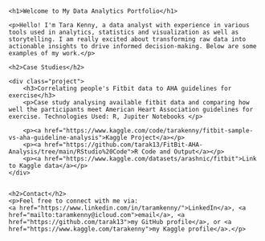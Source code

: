 


<html lang="en">
<head>
    <meta charset="UTF-8">
    <meta name="viewport" content="width=device-width, initial-scale=1.0">
    <title>Tara Kenny-Data Analytics Portfolio</title>
    <style>
        body {
            font-family: sans-serif;
            margin: 20px;
        }
        h1, h2 {
            color: #333;
        }
        .project {
            margin-bottom: 20px;
            border: 1px solid #ddd;
            padding: 15px;
            border-radius: 5px;
        }
        .project a {
            font-weight: bold;
            text-decoration: none;
            color: #007bff;
        }
        .project a:hover {
            text-decoration: underline;
        }
    </style>
</head>
<body>

    <h1>Welcome to My Data Analytics Portfolio</h1>

    <p>Hello! I'm Tara Kenny, a data analyst with experience in various tools used in analytics, statistics and visualization as well as storytelling. I am really excited about transforming raw data into actionable insights to drive informed decision-making. Below are some examples of my work.</p>

    <h2>Case Studies</h2>

    <div class="project">
        <h3>Correlating people's Fitbit data to AHA guidelines for exercise</h3>
        <p>Case study analysing available fitbit data and comparing how well the participants meet American Heart Association guidelines for exercise. Technologies Used: R, Jupiter Notebooks </p>
        
        <p><a href="https://www.kaggle.com/code/tarakenny/fitbit-sample-vs-aha-guideline-analysis">Kaggle Project</a></p>
        <p><a href="https://github.com/tarak13/FitBit-AHA-Analysis/tree/main/RStudio%20Code">R Code and Output</a></p>
        <p><a href="https://www.kaggle.com/datasets/arashnic/fitbit">Link to Kaggle data</a></p>
    </div>

    
    <h2>Contact</h2>
    <p>Feel free to connect with me via: 
    <a href="https://www.linkedin.com/in/taramkenny/">LinkedIn</a>, <a href="mailto:taramkenny@icloud.com">email</a>, <a href="https://github.com/tarak13">my GitHub profile</a>, or <a href="https://www.kaggle.com/tarakenny">my Kaggle profile</a>.</p>
    
</body>
</html>


